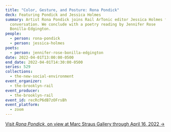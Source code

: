 ```yaml
---
title: "Color, Gesture, and Posture: Rona Pondick"
deck: Featuring Pondick and Jessica Holmes
summary: Artist Rona Pondick joins Rail ArTonic editor Jessica Holmes for a
  conversation. We conclude with a poetry reading by Jennifer Rose
  Bonilla-Edgington.
people:
  - person: rona-pondick
  - person: jessica-holmes
poets:
  - person: jennifer-rose-bonilla-edgington
date: 2022-04-01T13:00:00-0500
end_date: 2022-04-01T14:30:00-0500
series: 529
collections:
  - the-new-social-environment
event_organizer:
  - the-brooklyn-rail
event_producer:
  - the-brooklyn-rail
event_id: recRcP6dB7zOFrsBh
event_platform:
  - zoom
---
```

[Visit *Rona Pondick*, on view at Marc Straus Gallery through April 16, 2022 →](https://www.marcstraus.com/exhibitions/rona-pondick-2022/)